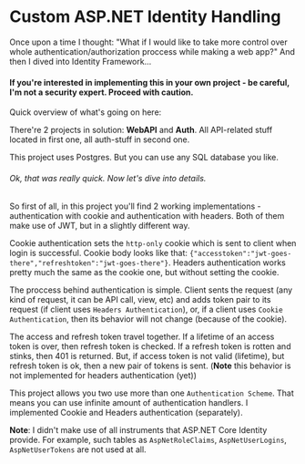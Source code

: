 # Custom ASP.NET Identity Handling

Once upon a time I thought: "What if I would like to take more control over whole authentication/authorization proccess while making a web app?"
And then I dived into Identity Framework...

#### If you're interested in implementing this in your own project - be careful, I'm not a security expert. Proceed with caution.

Quick overview of what's going on here:

There're 2 projects in solution: **WebAPI** and **Auth**. 
All API-related stuff located in first one, all auth-stuff in second one.

This project uses Postgres. But you can use any SQL database you like.

###### Ok, that was really quick. Now let's dive into details.

So first of all, in this project you'll find 2 working implementations - authentication with cookie and authentication with headers.
Both of them make use of JWT, but in a slightly different way. 

Cookie authentication sets the `http-only` cookie which is sent to client when login is successful. Cookie body looks like that:
`{"accesstoken":"jwt-goes-there","refreshtoken":"jwt-goes-there"}`.
Headers authentication works pretty much the same as the cookie one, but without setting the cookie. 

The proccess behind authentication is simple. Client sents the request (any kind of request, it can be API call, view, etc) and adds token pair to its request (if client uses `Headers Authentication`), or, if a client uses `Cookie Authentication`, then its behavior will not change (because of the cookie). 

The access and refresh token travel together. If a lifetime of an access token is over, then refresh token is checked. If a refresh token is rotten and stinks, then 401 is returned. But, if access token is not valid (lifetime), but refresh token is ok, then a new pair of tokens is sent. (**Note** this behavior is not implemented for headers authentication (yet))

This project allows you two use more than one `Authentication Scheme`. That means you can use infinite amount of authentication handlers. I implemented Cookie and Headers authentication (separately).

__Note__: I didn't make use of all instruments that ASP.NET Core Identity provide. 
For example, such tables as `AspNetRoleClaims`, `AspNetUserLogins`, `AspNetUserTokens` are not used at all.
